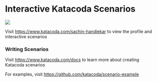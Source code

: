 # Interactive Katacoda Scenarios

[![](http://shields.katacoda.com/katacoda/sachin-handiekar/count.svg)](https://www.katacoda.com/sachin-handiekar "Get your profile on Katacoda.com")

Visit https://www.katacoda.com/sachin-handiekar to view the profile and interactive scenarios

### Writing Scenarios
Visit https://www.katacoda.com/docs to learn more about creating Katacoda scenarios

For examples, visit https://github.com/katacoda/scenario-example
